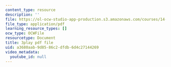 ```yaml
---
content_type: resource
description: ''
file: https://ol-ocw-studio-app-production.s3.amazonaws.com/courses/14-01sc-principles-of-microeconomics-fall-2011/a3680aab9d8586c2dfdb6d4c27144269_eeauylMvOvA.pdf
file_type: application/pdf
learning_resource_types: []
ocw_type: OCWFile
resourcetype: Document
title: 3play pdf file
uid: a3680aab-9d85-86c2-dfdb-6d4c27144269
video_metadata:
  youtube_id: null
---
```

